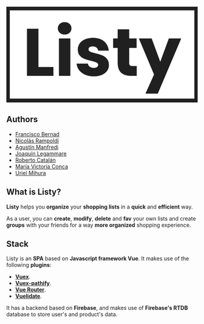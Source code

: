 ![alt listy logo](listy-app/src/assets/images/longlogonobg.png)
## Authors
- [Francisco Bernad](https://github.com/FrBernad)
- [Nicolás Rampoldi](https://github.com/NicolasRampoldi) 
- [Agustín Manfredi](https://github.com/imanfredi)
- [Joaquín Legammare](https://github.com/JoacoLega)
- [Roberto Catalán](https://github.com/rcatalan98)
- [María Victoria Conca](https://github.com/Mickyconca)
- [Uriel Mihura](https://github.com/uri-99)

## What is Listy?
**Listy** helps you **organize** your **shopping lists** in a **quick** and **efficient** way.

As a user, you can **create**, **modify**, **delete** and **fav** your own lists and create **groups** with your friends for a way **more organized** shopping experience. 

## Stack
Listy is an **SPA** based on **Javascript framework Vue**. It makes use of 
the following **plugins**:
- [**Vuex**](https://vuex.vuejs.org/).
- [**Vuex-pathify**](https://github.com/davestewart/vuex-pathify).
- [**Vue Router**](https://router.vuejs.org/).
- [**Vuelidate**](https://vuelidate.js.org/#sub-basic-usage).

It has a backend based on **Firebase**, and makes use of **Firebase's RTDB** database to store user's and product's data.